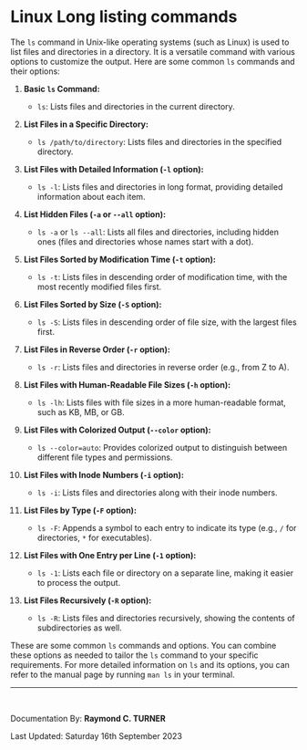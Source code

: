 # Linux Long listing commands

The `ls` command in Unix-like operating systems (such as Linux) is used to list files and directories in a directory. It is a versatile command with various options to customize the output. Here are some common `ls` commands and their options:

1. **Basic `ls` Command:**
   - `ls`: Lists files and directories in the current directory.

2. **List Files in a Specific Directory:**
   - `ls /path/to/directory`: Lists files and directories in the specified directory.

3. **List Files with Detailed Information (`-l` option):**
   - `ls -l`: Lists files and directories in long format, providing detailed information about each item.

4. **List Hidden Files (`-a` or `--all` option):**
   - `ls -a` or `ls --all`: Lists all files and directories, including hidden ones (files and directories whose names start with a dot).

5. **List Files Sorted by Modification Time (`-t` option):**
   - `ls -t`: Lists files in descending order of modification time, with the most recently modified files first.

6. **List Files Sorted by Size (`-S` option):**
   - `ls -S`: Lists files in descending order of file size, with the largest files first.

7. **List Files in Reverse Order (`-r` option):**
   - `ls -r`: Lists files and directories in reverse order (e.g., from Z to A).

8. **List Files with Human-Readable File Sizes (`-h` option):**
   - `ls -lh`: Lists files with file sizes in a more human-readable format, such as KB, MB, or GB.

9. **List Files with Colorized Output (`--color` option):**
   - `ls --color=auto`: Provides colorized output to distinguish between different file types and permissions.

10. **List Files with Inode Numbers (`-i` option):**
    - `ls -i`: Lists files and directories along with their inode numbers.

11. **List Files by Type (`-F` option):**
    - `ls -F`: Appends a symbol to each entry to indicate its type (e.g., `/` for directories, `*` for executables).

12. **List Files with One Entry per Line (`-1` option):**
    - `ls -1`: Lists each file or directory on a separate line, making it easier to process the output.

13. **List Files Recursively (`-R` option):**
    - `ls -R`: Lists files and directories recursively, showing the contents of subdirectories as well.

These are some common `ls` commands and options. You can combine these options as needed to tailor the `ls` command to your specific requirements. For more detailed information on `ls` and its options, you can refer to the manual page by running `man ls` in your terminal.


---

</br>

Documentation By: **Raymond C. TURNER**

Last Updated: Saturday 16th September 2023